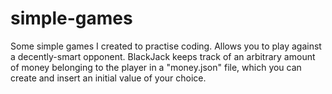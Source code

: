 # simple-games
Some simple games I created to practise coding. Allows you to play against a decently-smart opponent. 
BlackJack keeps track of an arbitrary amount of money belonging to the player in a "money.json" file, 
which you can create and insert an initial value of your choice.
